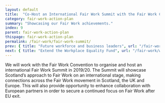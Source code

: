 ```yaml
---
layout: default
title:  "Co-Host an International Fair Work Summit with the Fair Work Convention"
category: fair-work-action-plan
summary: "Showcasing our Fair Work achievements."
index: 9
parent: fair-work-action-plan
thispage: fair-work-action-plan
permalink: /fair-work/fair-work-summit/
prev: { title: "Future workforce and business leaders", url: "/fair-work/future-workforce/" }
next: { title: "Extend the Workplace Equality Fund", url: "/fair-work/workplace-equality-fund/" }
---
```


We will work with the Fair Work Convention to organise and host an international Fair Work Summit in 2019/20.  The Summit will showcase Scotland’s approach to Fair Work on an international stage, making connections across the Fair Work movement in Scotland, the UK and Europe.  This will also provide opportunity to enhance collaboration with European partners in order to secure a continued focus on Fair Work after EU exit.